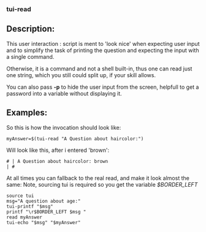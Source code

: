 ### tui-read

Description:
------------

This user interaction : script  is ment to 'look nice' when expecting user input and to simplify the task of printing the question and expecting the input with a single command.

Otherwise, it is a command and not a shell built-in, thus one can read just one string, which you still could split up, if your skill allows.

You can also pass **-p** to hide the user input from the screen, helpfull to get a password into a variable without displaying it.


Examples:
---------
So this is how the invocation should look like:

	myAnswer=$(tui-read "A Question about haircolor:")

Will look like this, after i entered 'brown':

	# | A Question about haircolor: brown                                    | #

At all times you can fallback to the real read, and make it look almost the same:
Note, sourcing tui is required so you get the variable *$BORDER_LEFT*

	source tui
	msg="A question about age:"
	tui-printf "$msg"
	printf "\r$BORDER_LEFT $msg "
	read myAnswer
	tui-echo "$msg" "$myAnswer"